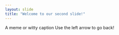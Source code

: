```yaml
---
layout: slide
title: "Welcome to our second slide!"
---
```

A meme or witty caption
Use the left arrow to go back!
